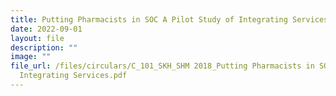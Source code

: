 ```yaml
---
title: Putting Pharmacists in SOC A Pilot Study of Integrating Services
date: 2022-09-01
layout: file
description: ""
image: ""
file_url: /files/circulars/C_101_SKH_SHM 2018_Putting Pharmacists in SOC A Pilot Study of
  Integrating Services.pdf
---
```


